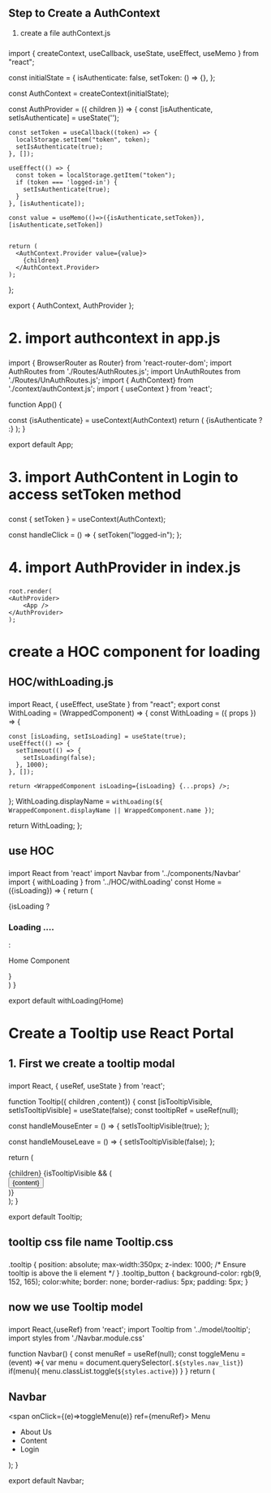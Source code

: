 ## Step to Create a AuthContext

1. create a file authContext.js

###
  import { createContext, useCallback, useState, useEffect, useMemo } from "react";

  const initialState = {
    isAuthenticate: false,
    setToken: () => {},
  };

  const AuthContext = createContext(initialState);

  const AuthProvider = ({ children }) => {
    const [isAuthenticate, setIsAuthenticate] = useState('');

    const setToken = useCallback((token) => {
      localStorage.setItem("token", token);
      setIsAuthenticate(true);
    }, []);

    useEffect(() => {
      const token = localStorage.getItem("token");
      if (token === 'logged-in') {
        setIsAuthenticate(true);
      }
    }, [isAuthenticate]);

    const value = useMemo(()=>({isAuthenticate,setToken}),[isAuthenticate,setToken])


    return (
      <AuthContext.Provider value={value}>
        {children}
      </AuthContext.Provider>
    );
  };

  export { AuthContext, AuthProvider };

###

#  2. import authcontext in app.js

###

import { BrowserRouter as Router} from 'react-router-dom';
import AuthRoutes from './Routes/AuthRoutes.js';
import UnAuthRoutes from './Routes/UnAuthRoutes.js';
import { AuthContext} from './context/authContext.js';
import { useContext } from 'react';

function App() {

  const {isAuthenticate} = useContext(AuthContext)
  return (
    <Router>
        {isAuthenticate ? <AuthRoutes/>:<UnAuthRoutes/>}
    </Router>
  );
}

export default App;

### 

# 3. import AuthContent in Login to access setToken method

###
  const { setToken } = useContext(AuthContext);

  const handleClick = () => {
    setToken("logged-in");
  };

###

# 4. import AuthProvider in index.js

###

    root.render(
    <AuthProvider>
        <App />
    </AuthProvider>
    );

###


# create a HOC component for loading 

## HOC/withLoading.js

###

import React, { useEffect, useState } from "react";
export const WithLoading = (WrappedComponent) => {
  const WithLoading = ({ props }) => {

    const [isLoading, setIsLoading] = useState(true);
    useEffect(() => {
      setTimeout(() => {
        setIsLoading(false);
      }, 1000);
    }, []);

    return <WrappedComponent isLoading={isLoading} {...props} />;
  };
  WithLoading.displayName = `withLoading(${
    WrappedComponent.displayName || WrappedComponent.name
  })`;

  return WithLoading;
};

### 
## use HOC

###
import React from 'react'
import Navbar from '../components/Navbar'
import { withLoading } from '../HOC/withLoading'
const Home = ({isLoading}) => {
  return (
    <div>
      <Navbar />
           {isLoading ? <h3>Loading ....</h3>:
           <p> Home Component </p>
           }
    </div>
  )
}

export default withLoading(Home)

###

# Create a Tooltip use React Portal

## 1. First we create a tooltip modal

###

import React, { useRef, useState } from 'react';

function Tooltip({ children ,content}) {
  const [isTooltipVisible, setIsTooltipVisible] = useState(false);
  const tooltipRef = useRef(null);

  const handleMouseEnter = () => {
    setIsTooltipVisible(true);
  };

  const handleMouseLeave = () => {
    setIsTooltipVisible(false);
  };

  return (
    <div onMouseEnter={handleMouseEnter} onMouseLeave={handleMouseLeave}> 
      {children}
      {isTooltipVisible && (
        <div ref={tooltipRef} className="tooltip">
          <button className='tooltip_button'>{content}</button>
        </div>
      )}
    </div>
  );
}

export default Tooltip;

###

## tooltip css  file name Tooltip.css

###

.tooltip {
    position: absolute;
    max-width:350px;
    z-index: 1000; /* Ensure tooltip is above the li element */
}
.tooltip_button {
    background-color: rgb(9, 152, 165);
    color:white;
    border: none;
    border-radius: 5px;
    padding: 5px;
}

###

## now we use Tooltip model


###
import React,{useRef} from 'react';
import Tooltip from '../model/tooltip';
import styles from './Navbar.module.css'

function Navbar() {
    const menuRef = useRef(null);
    const toggleMenu = (event) =>{
        var menu = document.querySelector(`.${styles.nav_list}`)
        if(menu){
            menu.classList.toggle(`${styles.active}`)
        }
    }
  return (
    <nav className={styles.header}>
      <h1>Navbar</h1>
      <div className={styles.menu}>
        <span onClick={(e)=>toggleMenu(e)} ref={menuRef}> Menu</span>
        <ul className={styles.nav_list}>
          <li> About Us</li>
          <li>Content</li>
            <Tooltip content="les't do it...">
              <li>Login</li>
            </Tooltip>
        </ul>
      </div>
    </nav>
  );
}

export default Navbar;

###





